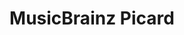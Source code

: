 ---
title: "MusicBrainz Picard"

info: "A free and open-source software for identifying, tagging, and organizing digital audio recordings"

status: "Active"

website: ["https://picard.musicbrainz.org/"]

get_it:
  - ["Authentic", "https://picard.musicbrainz.org/downloads/"]

description: |
  MusicBrainz Picard is a free and open-source [tag editor](/search#tag_editor) for identifying, tagging, and organizing digital audio recordings.
  
  It allows to clean local musics and songs by automatically updating artist, album, track information and album art cover for each song.
  
  MusicBrainz is an open source database of music. The MusicBrainz Picard tool uses this database to identify and tag a song. It checks the songs against the MusicBrainz database to see if it can find a match. MusicBrainz Picard is an [acoustic fingerprinter](/search#acoustic_fingerprinter), so if it can’t find a match, it uses AcoustID (a database of audio fingerprints) in order to figure out the song.
  
  [Forum](https://community.metabrainz.org/c/picard) I [Documentation](https://picard.musicbrainz.org/docs/)

developer: ["MusicBrainz"]

initial_release: "3 March 2007"

repository: ["https://github.com/metabrainz/picard"]

written_in: ["Python"]

platform:
  - dskp:
      - ["Windows", "o"]
      - ["macOS", "o"]
      - ["Linux", "o"]

categories: ["Tag Editor", "Acoustic Fingerprinter"]

license: ["GPL v2 or later"]

social:
  - name: "Wikipedia"
    url: "https://en.wikipedia.org/wiki/MusicBrainz_Picard"

source:
  description: ["https://itsfoss.com/musicbrainz-picard/", "http://www.pcworld.com/article/232471/musicbrainz_picard.html", "https://picard.musicbrainz.org/"]
  initial_release: ["https://github.com/metabrainz/picard/releases?after=release-0.9.0alpha4"]
  written_in: ["https://github.com/metabrainz/picard"]
  platform:
    - dskp: ["https://picard.musicbrainz.org/downloads/"]
  license: ["https://picard.musicbrainz.org/", "https://github.com/metabrainz/picard/blob/master/COPYING.txt"]
  rating:
    - ["PCWorld", "e", "https://www.pcworld.com/article/232471/musicbrainz_picard.html"]
    - ["alternativeTo", "u", "https://alternativeto.net/software/musicbrainz-picard/reviews/"]
    - ["Gizmo's Freeware", "e", "https://www.techsupportalert.com/content/musicbrainz-picard.htm-0"]
    - ["ghacks", "u", "https://www.ghacks.net/2017/02/15/picard-1-4-music-tagger-is-out/"]
    - ["CNET", "u", "https://download.cnet.com/MusicBrainz-Picard/3000-2170_4-166444.html"]
  status: ["https://github.com/metabrainz/picard", "https://community.metabrainz.org/c/picard"]

rating:
  - name: "PCWorld"
    rate: [4.5, 5]
  - name: "alternativeTo"
    rate: [4.2, 5]
    num: 12
  - name: "Gizmo's Freeware"
    rate: [4, 5]
  - name: "ghacks"
    rate: [4.5, 5]
    num: 4
  - name: "CNET"
    rate: [2.7, 5]
    num: 10

---